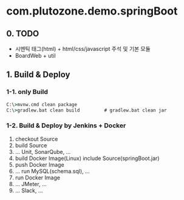# com.plutozone.demo.springBoot

## 0. TODO
- 시멘틱 태그(html) + html/css/javascript 주석 및 기본 모듈
- BoardWeb + util

## 1. Build & Deploy
### 1-1. only Build
```cmd
C:\>mvnw.cmd clean package
C:\>gradlew.bat clean build         # gradlew.bat clean jar
```

### 1-2. Build & Deploy by Jenkins + Docker
1. checkout Source
2. build Source
3. ... Unit, SonarQube, ...
4. build Docker Image(Linux) include Source(springBoot.jar)
5. push Docker Image
6. ... run MySQL(schema.sql), ...
7. run Docker Image
8. ... JMeter, ...
9. ... Slack, ...